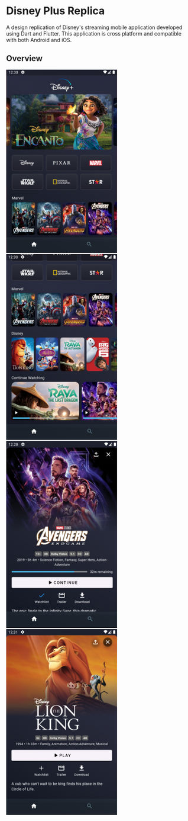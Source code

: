 # Disney Plus Replica

A design replication of Disney's streaming mobile application developed using Dart and Flutter. This application is cross platform and compatible with both Android and iOS.

## Overview

<img src="assets/images/readme/home_screen_top.PNG" width="300">
&ensp;
&ensp;
<img src="assets/images/readme/home_screen_bottom.PNG" width="300">

<br/>

<img src="assets/images/readme/movie_screen_continue.PNG" width="300">
&ensp;
&ensp;
<img src="assets/images/readme/movie_screen_unwatched.PNG" width="300">
